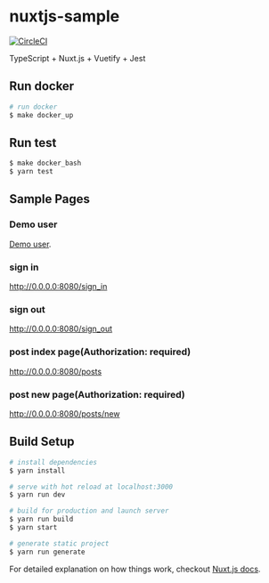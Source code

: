 # nuxtjs-sample

[![CircleCI](https://circleci.com/gh/walkersumida/nuxtjs-sample.svg?style=svg)](https://circleci.com/gh/walkersumida/nuxtjs-sample)

TypeScript + Nuxt.js + Vuetify + Jest

## Run docker

```bash
# run docker
$ make docker_up
```

## Run test

```bash
$ make docker_bash
$ yarn test
```

## Sample Pages
### Demo user
[Demo user](https://github.com/walkersumida/rails-api-for-nuxtjs#demo-user).

### sign in
http://0.0.0.0:8080/sign_in
### sign out
http://0.0.0.0:8080/sign_out
### post index page(Authorization: required)
http://0.0.0.0:8080/posts
### post new page(Authorization: required)
http://0.0.0.0:8080/posts/new

## Build Setup

``` bash
# install dependencies
$ yarn install

# serve with hot reload at localhost:3000
$ yarn run dev

# build for production and launch server
$ yarn run build
$ yarn start

# generate static project
$ yarn run generate
```

For detailed explanation on how things work, checkout [Nuxt.js docs](https://nuxtjs.org).
